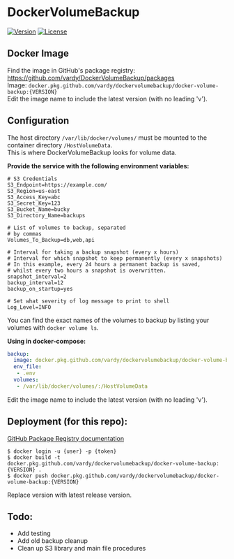 # DockerVolumeBackup

[![Version](https://img.shields.io/github/v/tag/vardy/dockervolumebackup?label=version&style=flat-square)](https://github.com/vardy/DockerVolumeBackup/packages) [![License](https://img.shields.io/github/license/vardy/dockervolumebackup?style=flat-square)](https://github.com/vardy/DockerVolumeBackup/blob/master/LICENSE)

## Docker Image

Find the image in GitHub's package registry: https://github.com/vardy/DockerVolumeBackup/packages    
Image: `docker.pkg.github.com/vardy/dockervolumebackup/docker-volume-backup:{VERSION}`    
Edit the image name to include the latest version (with no leading 'v').

## Configuration

The host directory `/var/lib/docker/volumes/` must be mounted to the container directory `/HostVolumeData`.    
This is where DockerVolumeBackup looks for volume data.

**Provide the service with the following environment variables:**
```
# S3 Credentials
S3_Endpoint=https://example.com/
S3_Region=us-east
S3_Access_Key=abc
S3_Secret_Key=123
S3_Bucket_Name=bucky
S3_Directory_Name=backups

# List of volumes to backup, separated
# by commas
Volumes_To_Backup=db,web,api

# Interval for taking a backup snapshot (every x hours)
# Interval for which snapshot to keep permanently (every x snapshots)
# In this example, every 24 hours a permanent backup is saved,
# whilst every two hours a snapshot is overwritten.
snapshot_interval=2
backup_interval=12
backup_on_startup=yes

# Set what severity of log message to print to shell
Log_Level=INFO
```

You can find the exact names of the volumes to backup by listing your volumes with `docker volume ls`.

**Using in docker-compose:**

```yml
backup:
  image: docker.pkg.github.com/vardy/dockervolumebackup/docker-volume-backup:{VERSION}
  env_file:
   - .env
  volumes:
   - /var/lib/docker/volumes/:/HostVolumeData
```

Edit the image name to include the latest version (with no leading 'v').

## Deployment (for this repo):

[GitHub Package Registry documentation](https://help.github.com/en/articles/configuring-docker-for-use-with-github-package-registry)

```
$ docker login -u {user} -p {token}
$ docker build -t docker.pkg.github.com/vardy/dockervolumebackup/docker-volume-backup:{VERSION} .
$ docker push docker.pkg.github.com/vardy/dockervolumebackup/docker-volume-backup:{VERSION}
```

Replace version with latest release version.

## Todo:    
 - Add testing
 - Add old backup cleanup
 - Clean up S3 library and main file procedures
